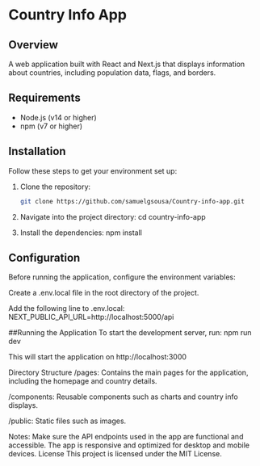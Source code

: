 # Country Info App

## Overview

A web application built with React and Next.js that displays information about countries, including population data, flags, and borders.

## Requirements

- Node.js (v14 or higher)
- npm (v7 or higher)

## Installation

Follow these steps to get your environment set up:

1. Clone the repository:

   ```bash
   git clone https://github.com/samuelgsousa/Country-info-app.git

   ```

2. Navigate into the project directory:
   cd country-info-app

3. Install the dependencies:
   npm install

## Configuration

Before running the application, configure the environment variables:

Create a .env.local file in the root directory of the project.

Add the following line to .env.local:
NEXT_PUBLIC_API_URL=http://localhost:5000/api

##Running the Application
To start the development server, run:
npm run dev

This will start the application on http://localhost:3000

Directory Structure
/pages: Contains the main pages for the application, including the homepage and country details.

/components: Reusable components such as charts and country info displays.

/public: Static files such as images.

Notes:
Make sure the API endpoints used in the app are functional and accessible.
The app is responsive and optimized for desktop and mobile devices.
License
This project is licensed under the MIT License.
